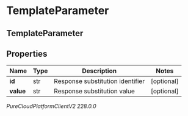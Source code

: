 # TemplateParameter

## TemplateParameter

## Properties

|Name | Type | Description | Notes|
|------------ | ------------- | ------------- | -------------|
| **id** | str | Response substitution identifier | [optional] |
| **value** | str | Response substitution value | [optional] |



_PureCloudPlatformClientV2 228.0.0_

